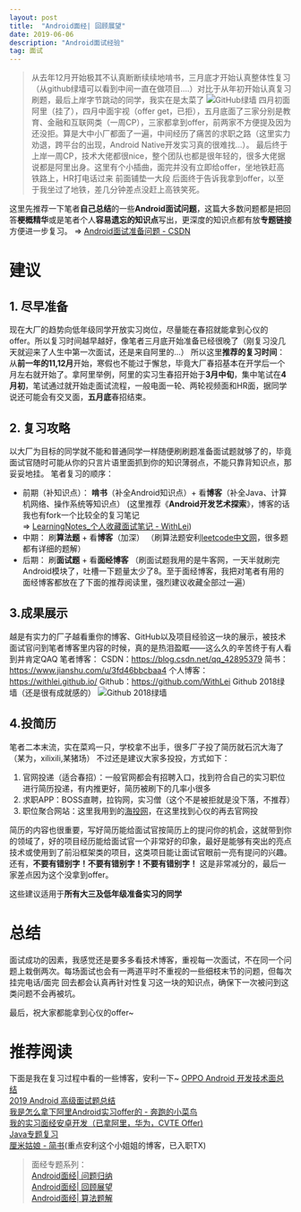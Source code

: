 ```yaml
---
layout: post  
title:  "Android面经| 回顾展望"  
date: 2019-06-06  
description: "Android面试经验"
tag: 面试
---
```

> 从去年12月开始极其不认真断断续续地啃书，三月底才开始认真整体性复习（从github绿墙可以看到中间一直在做项目....）对比于从年初开始认真复习刷题，最后上岸字节跳动的同学，我实在是太菜了
> ![GitHub绿墙](https://upload-images.jianshu.io/upload_images/16471224-69ec8259e7d7a4ed.png?imageMogr2/auto-orient/strip%7CimageView2/2/w/1240)
> 四月初面阿里（挂了），四月中面宇视（offer get，已拒），五月底面了三家分别是教育、金融和互联网类（一周CP），三家都拿到offer，前两家不方便提及因为还没拒。算是大中小厂都面了一遍，中间经历了痛苦的求职之路（这里实力劝退，跨平台的出现，Android Native开发实习真的很难找...）。
> 最后终于上岸一周CP，技术大佬都很nice，整个团队也都是很年轻的，很多大佬据说都是阿里出身。这里有个小插曲，面完并没有立即给offer，坐地铁赶高铁路上，HR打电话过来 前面铺垫一大段 后面终于告诉我拿到offer，以至于我坐过了地铁，差几分钟差点没赶上高铁笑死。

这里先推荐一下笔者**自己总结**的一些**Android面试问题**，这篇大多数问题都是把回答**梗概精华**或是笔者个人**容易遗忘的知识点**写出，更深度的知识点都有放**专题链接**方便进一步复习。
=> [Android面试准备问题 - CSDN](https://blog.csdn.net/qq_42895379/article/details/89343675)

# 建议
## 1. 尽早准备
现在大厂的趋势向低年级同学开放实习岗位，尽量能在春招就能拿到心仪的offer。所以复习时间越早越好，像笔者三月底开始准备已经很晚了（刚复习没几天就迎来了人生中第一次面试，还是来自阿里的...）
所以这里**推荐的复习时间**：从**前一年的11,12月**开始，寒假也不能过于懈怠，毕竟大厂春招基本在开学后一个月左右就开始了。拿阿里举例，阿里的实习生春招开始于**3月中旬**，集中笔试在**4月初**，笔试通过就开始走面试流程，一般电面一轮、两轮视频面和HR面，据同学说还可能会有交叉面，**五月底**春招结束。
## 2. 复习攻略
以大厂为目标的同学就不能和普通同学一样随便刷刷题准备面试题就够了的，毕竟面试官随时可能从你的只言片语里面抓到你的知识薄弱点，不能只靠背知识点，那妥妥地挂。
笔者复习的顺序：
- 前期（补知识点）：
**啃书**（补全Android知识点）+ 看**博客**（补全Java、计算机网络、操作系统等知识点）
(这里推荐《**Android开发艺术探索**》，博客的话我也有fork一个比较全的复习笔记  
=> [LearningNotes_个人收藏面试笔记 - WithLei](https://github.com/WithLei/LearningNotes))
- 中期：
刷**算法题** + 看**博客**（加深）
（刷算法题安利[leetcode中文网](https://leetcode-cn.com/problemset/all/)，很多题都有详细的题解）
- 后期：
刷**面试题** + 看**面经博客**
（刷面试题我用的是牛客网，一天半就刷完Android模块了，吐槽一下题量太少了8。至于面经博客，我把对笔者有用的面经博客都放在了下面的推荐阅读里，强烈建议收藏全部过一遍）
## 3.成果展示
越是有实力的厂子越看重你的博客、GitHub以及项目经验这一块的展示，被技术面试官问到笔者博客里内容的时候，真的是热泪盈眶——这么久的辛苦终于有人看到并肯定QAQ
笔者博客：
CSDN：https://blog.csdn.net/qq_42895379
简书：https://www.jianshu.com/u/3fd46bbcbaa4
个人博客：https://withlei.github.io/
Github：https://github.com/WithLei
Github 2018绿墙（还是很有成就感的）
![Github 2018绿墙](https://upload-images.jianshu.io/upload_images/16471224-8bd71ec7d26d5ad7?imageMogr2/auto-orient/strip%7CimageView2/2/w/1240)
## 4.投简历
笔者二本末流，实在菜鸡一只，学校拿不出手，很多厂子投了简历就石沉大海了（某为，xilixili,某猪场）
不过还是建议大家多投投，方式如下：
1. 官网投递（适合春招）：一般官网都会有招聘入口，找到符合自己的实习职位进行简历投递，有内推更好，简历被刷下的几率小很多
2. 求职APP：BOSS直聘，拉钩网，实习僧（这个不是被拒就是没下落，不推荐）
3. 职位聚合网站：这里我用到的[海投网](https://xyzp.haitou.cc/trade-1/city-%E6%9D%AD%E5%B7%9E)，在这里找到心仪的再去官网投

简历的内容也很重要，写好简历能给面试官按简历上的提问你的机会，这就带到你的领域了，好的项目经历能给面试官一个非常好的印象，最好是能够有突出的亮点技术或使用到了前沿框架类的项目，这类项目能让面试官眼前一亮有提问的兴趣。还有，**不要有错别字！不要有错别字！不要有错别字！** 这是非常减分的，最后一家差点因为这个没拿到offer。

这些建议适用于**所有大三及低年级准备实习的同学**

# 总结
面试成功的因素，我感觉还是要多多看技术博客，重视每一次面试，不在同一个问题上栽倒两次。每场面试也会有一两道平时不重视的一些细枝末节的问题，但每次挂完电话/面完 回去都会认真再针对性复习这一块的知识点，确保下一次被问到这类问题不会再被坑。

最后，祝大家都能拿到心仪的offer~

# 推荐阅读
下面是我在复习过程中看的一些博客，安利一下~
[OPPO Android 开发技术面总结 ](https://mp.weixin.qq.com/s?__biz=MzIxNzU1Nzk3OQ==&mid=2247487726&idx=1&sn=1f883e8c20c60eef2217c80d48f57c5f&chksm=97f6ae5aa081274ca7167dd8227129512a31501fdb18f861f81c608b84df6cdba8104e97ce13&scene=21#wechat_redirect)  
[2019 Android 高级面试题总结](https://mp.weixin.qq.com/s/hzCBLwMY04aPWrcTlJ2uPQ)  
[我是怎么拿下阿里Android实习offer的 - 奔跑的小菜鸟](https://www.jianshu.com/p/555586f7efb7)  
[我的实习面经安卓开发（已拿阿里，华为，CVTE Offer)](https://www.nowcoder.com/discuss/28272?type=2&order=0&pos=6&page=1)  
[Java专题复习](https://www.cnblogs.com/skywang12345/category/455711.html)  
[厘米姑娘 - 简书](https://www.jianshu.com/u/203b606b956c)(重点安利这个小姐姐的博客，已入职TX)


> 面经专题系列：  
> [Android面经| 问题归纳](https://www.jianshu.com/p/0b8a97ca6f47)  
> [Android面经| 回顾展望](https://www.jianshu.com/p/fe896bc217cd)  
> [Android面经| 算法题解](https://www.jianshu.com/p/473d7c5a8573)